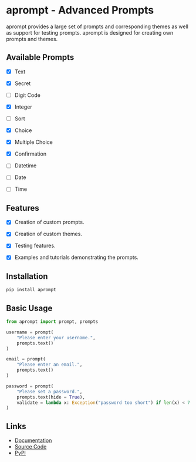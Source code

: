 aprompt - **A**dvanced **P**rompts
==================================

aprompt provides a large set of prompts and
corresponding themes as well as support for
testing prompts. aprompt is designed for
creating own prompts and themes.


Available Prompts
-----------------

* [x] Text
* [x] Secret
* [ ] Digit Code
* [x] Integer
* [ ] Sort
* [x] Choice
* [x] Multiple Choice
* [x] Confirmation
* [ ] Datetime
* [ ] Date
* [ ] Time


Features
--------

* [x] Creation of custom prompts.
* [x] Creation of custom themes.
* [x] Testing features.
* [x] Examples and tutorials demonstrating the prompts.


Installation
------------

```bash
pip install aprompt
```


Basic Usage
-----------

```python
from aprompt import prompt, prompts

username = prompt(
    "Please enter your username.",
    prompts.text()
)

email = prompt(
    "Please enter an email.",
    prompts.text()
)

password = prompt(
    "Please set a password.",
    prompts.text(hide = True),
    validate = lambda x: Exception("password too short") if len(x) < 7 else None,
)
```


Links
-----

* [Documentation](https://phoenixr-codes.github.io/aprompt/)
* [Source Code](https://github.com/phoenixr-codes/aprompt/)
* [PyPI](https://pypi.org/prpject/aprompt)
